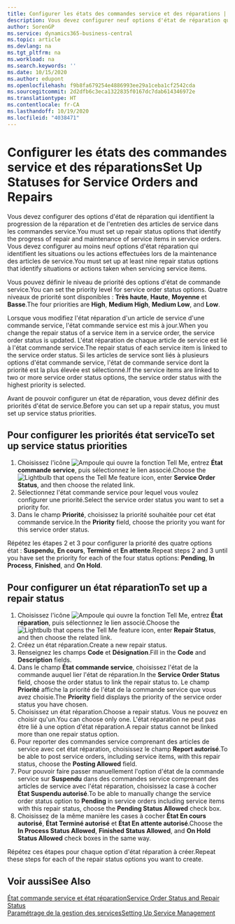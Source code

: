 ```yaml
---
title: Configurer les états des commandes service et des réparations | Microsoft Docs
description: Vous devez configurer neuf options d'état de réparation qui identifient la progression de la réparation et de l'entretien des articles de service dans les commandes service.
author: SorenGP
ms.service: dynamics365-business-central
ms.topic: article
ms.devlang: na
ms.tgt_pltfrm: na
ms.workload: na
ms.search.keywords: ''
ms.date: 10/15/2020
ms.author: edupont
ms.openlocfilehash: f9b8fa679254e4886993ee29a1ceba1cf2542cda
ms.sourcegitcommit: 2d2dfb6c3eca1322835f0167dc7dab614346972e
ms.translationtype: HT
ms.contentlocale: fr-CA
ms.lasthandoff: 10/19/2020
ms.locfileid: "4038471"
---
```

# <a name="set-up-statuses-for-service-orders-and-repairs"></a><span data-ttu-id="9e564-103">Configurer les états des commandes service et des réparations</span><span class="sxs-lookup"><span data-stu-id="9e564-103">Set Up Statuses for Service Orders and Repairs</span></span>

<span data-ttu-id="9e564-104">Vous devez configurer des options d'état de réparation qui identifient la progression de la réparation et de l'entretien des articles de service dans les commandes service.</span><span class="sxs-lookup"><span data-stu-id="9e564-104">You must set up repair status options that identify the progress of repair and maintenance of service items in service orders.</span></span> <span data-ttu-id="9e564-105">Vous devez configurer au moins neuf options d'état réparation qui identifient les situations ou les actions effectuées lors de la maintenance des articles de service.</span><span class="sxs-lookup"><span data-stu-id="9e564-105">You must set up at least nine repair status options that identify situations or actions taken when servicing service items.</span></span>  

<span data-ttu-id="9e564-106">Vous pouvez définir le niveau de priorité des options d'état de commande service.</span><span class="sxs-lookup"><span data-stu-id="9e564-106">You can set the priority level for service order status options.</span></span> <span data-ttu-id="9e564-107">Quatre niveaux de priorité sont disponibles : **Très haute**, **Haute**, **Moyenne** et **Basse**.</span><span class="sxs-lookup"><span data-stu-id="9e564-107">The four priorities are **High**, **Medium High**, **Medium Low**, and **Low**.</span></span>  

<span data-ttu-id="9e564-108">Lorsque vous modifiez l'état réparation d'un article de service d'une commande service, l'état commande service est mis à jour.</span><span class="sxs-lookup"><span data-stu-id="9e564-108">When you change the repair status of a service item in a service order, the service order status is updated.</span></span> <span data-ttu-id="9e564-109">L'état réparation de chaque article de service est lié à l'état commande service.</span><span class="sxs-lookup"><span data-stu-id="9e564-109">The repair status of each service item is linked to the service order status.</span></span> <span data-ttu-id="9e564-110">Si les articles de service sont liés à plusieurs options d'état commande service, l'état de commande service dont la priorité est la plus élevée est sélectionné.</span><span class="sxs-lookup"><span data-stu-id="9e564-110">If the service items are linked to two or more service order status options, the service order status with the highest priority is selected.</span></span>  

<span data-ttu-id="9e564-111">Avant de pouvoir configurer un état de réparation, vous devez définir des priorités d'état de service.</span><span class="sxs-lookup"><span data-stu-id="9e564-111">Before you can set up a repair status, you must set up service status priorities.</span></span>

## <a name="to-set-up-service-status-priorities"></a><span data-ttu-id="9e564-112">Pour configurer les priorités état service</span><span class="sxs-lookup"><span data-stu-id="9e564-112">To set up service status priorities</span></span>

1. <span data-ttu-id="9e564-113">Choisissez l'icône ![Ampoule qui ouvre la fonction Tell Me](media/ui-search/search_small.png "Dites-moi ce que vous voulez faire"), entrez **État commande service**, puis sélectionnez le lien associé.</span><span class="sxs-lookup"><span data-stu-id="9e564-113">Choose the ![Lightbulb that opens the Tell Me feature](media/ui-search/search_small.png "Tell me what you want to do") icon, enter **Service Order Status**, and then choose the related link.</span></span>  
2. <span data-ttu-id="9e564-114">Sélectionnez l'état commande service pour lequel vous voulez configurer une priorité.</span><span class="sxs-lookup"><span data-stu-id="9e564-114">Select the service order status you want to set a priority for.</span></span>  
3. <span data-ttu-id="9e564-115">Dans le champ **Priorité**, choisissez la priorité souhaitée pour cet état commande service.</span><span class="sxs-lookup"><span data-stu-id="9e564-115">In the **Priority** field, choose the priority you want for this service order status.</span></span>  

<span data-ttu-id="9e564-116">Répétez les étapes 2 et 3 pour configurer la priorité des quatre options état : **Suspendu**, **En cours**, **Terminé** et **En attente**.</span><span class="sxs-lookup"><span data-stu-id="9e564-116">Repeat steps 2 and 3 until you have set the priority for each of the four status options: **Pending**, **In Process**, **Finished**, and **On Hold**.</span></span>  

## <a name="to-set-up-a-repair-status"></a><span data-ttu-id="9e564-117">Pour configurer un état réparation</span><span class="sxs-lookup"><span data-stu-id="9e564-117">To set up a repair status</span></span>

1. <span data-ttu-id="9e564-118">Choisissez l'icône ![Ampoule qui ouvre la fonction Tell Me](media/ui-search/search_small.png "Dites-moi ce que vous voulez faire"), entrez **État réparation**, puis sélectionnez le lien associé.</span><span class="sxs-lookup"><span data-stu-id="9e564-118">Choose the ![Lightbulb that opens the Tell Me feature](media/ui-search/search_small.png "Tell me what you want to do") icon, enter **Repair Status**, and then choose the related link.</span></span>
2. <span data-ttu-id="9e564-119">Créez un état réparation.</span><span class="sxs-lookup"><span data-stu-id="9e564-119">Create a new repair status.</span></span>  
3. <span data-ttu-id="9e564-120">Renseignez les champs **Code** et **Désignation**.</span><span class="sxs-lookup"><span data-stu-id="9e564-120">Fill in the **Code** and **Description** fields.</span></span>  
4. <span data-ttu-id="9e564-121">Dans le champ **État commande service**, choisissez l'état de la commande auquel lier l'état de réparation.</span><span class="sxs-lookup"><span data-stu-id="9e564-121">In the **Service Order Status** field, choose the order status to link the repair status to.</span></span> <span data-ttu-id="9e564-122">Le champ **Priorité** affiche la priorité de l'état de la commande service que vous avez choisie.</span><span class="sxs-lookup"><span data-stu-id="9e564-122">The **Priority** field displays the priority of the service order status you have chosen.</span></span>  
5. <span data-ttu-id="9e564-123">Choisissez un état réparation.</span><span class="sxs-lookup"><span data-stu-id="9e564-123">Choose a repair status.</span></span> <span data-ttu-id="9e564-124">Vous ne pouvez en choisir qu'un.</span><span class="sxs-lookup"><span data-stu-id="9e564-124">You can choose only one.</span></span> <span data-ttu-id="9e564-125">L'état réparation ne peut pas être lié à une option d'état réparation.</span><span class="sxs-lookup"><span data-stu-id="9e564-125">A repair status cannot be linked more than one repair status option.</span></span>  
6. <span data-ttu-id="9e564-126">Pour reporter des commandes service comprenant des articles de service avec cet état réparation, choisissez le champ **Report autorisé**.</span><span class="sxs-lookup"><span data-stu-id="9e564-126">To be able to post service orders, including service items, with this repair status, choose the **Posting Allowed** field.</span></span>  
7. <span data-ttu-id="9e564-127">Pour pouvoir faire passer manuellement l'option d'état de la commande service sur **Suspendu** dans des commandes service comprenant des articles de service avec l'état réparation, choisissez la case à cocher **État Suspendu autorisé**.</span><span class="sxs-lookup"><span data-stu-id="9e564-127">To be able to manually change the service order status option to **Pending** in service orders including service items with this repair status, choose the **Pending Status Allowed** check box.</span></span>  
8. <span data-ttu-id="9e564-128">Choisissez de la même manière les cases à cocher **État En cours autorisé**, **État Terminé autorisé** et **État En attente autorisé**.</span><span class="sxs-lookup"><span data-stu-id="9e564-128">Choose the **In Process Status Allowed**, **Finished Status Allowed**, and **On Hold Status Allowed** check boxes in the same way.</span></span>

<span data-ttu-id="9e564-129">Répétez ces étapes pour chaque option d'état réparation à créer.</span><span class="sxs-lookup"><span data-stu-id="9e564-129">Repeat these steps for each of the repair status options you want to create.</span></span>

## <a name="see-also"></a><span data-ttu-id="9e564-130">Voir aussi</span><span class="sxs-lookup"><span data-stu-id="9e564-130">See Also</span></span>

[<span data-ttu-id="9e564-131">État commande service et état réparation</span><span class="sxs-lookup"><span data-stu-id="9e564-131">Service Order Status and Repair Status</span></span>](service-service-order-status-and-repair-status.md)  
[<span data-ttu-id="9e564-132">Paramétrage de la gestion des services</span><span class="sxs-lookup"><span data-stu-id="9e564-132">Setting Up Service Management</span></span>](service-setup-service.md)  
